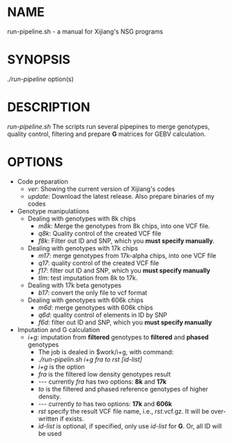 # NAME
   run-pipeline.sh - a manual for Xijiang's NSG programs

# SYNOPSIS
   *./run-pipeline* option(s)

# DESCRIPTION
   *run-pipeline.sh* The scripts run several pipepines to merge genotypes, quality control, filtering and prepare **G** matrices for GEBV calculation.

# OPTIONS
  - Code preparation
    - *ver*: Showing the current version of Xijiang's codes
    - *update*: Download the latest release.  Also prepare binaries of my codes
  - Genotype manipulatiions
    - Dealing with genotypes with 8k chips
      - *m8k*: Merge the genotypes from 8k chips, into one VCF file.
      - *q8k*: Quality control of the created VCF file
      - *f8k*: Filter out ID and SNP, which you **must specify manually**.
    - Dealing with genotypes with 17k chips
      - *m17*: merge genotypes from 17k-alpha chips, into one VCF file
      - *q17*: quality control of the created VCF file
      - *f17*: filter out ID and SNP, which you **must specify manually**
      - *tlm*: test imputation from 8k to 17k.
    - Dealing with 17k beta genotypes
      - *b17*: convert the only file to vcf format
    - Dealing with genotypes with 606k chips
      - *m6d*: merge genotypes with 606k chips
      - *q6d*: quality control of elements in ID by SNP
      - *f6d*: filter out ID and SNP, which you **must specify manually**
  - Imputation and G calculation
    - *i+g*: imputation from **filtered** genotypes to **filtered** and **phased** genotypes
      - The job is dealed in $work/i+g, with command:
      - *./run-pipelin.sh i+g fra to rst [id-list]*
      - *i+g* is the option
      - *fra* is the filtered low density genotypes result
      - --- currently *fra* has two options: **8k** and **17k**
      - *to* is the filtered and phased reference genotypes of higher density.
      - --- currently *to* has two options: **17k** and **606k**
      - *rst* specify the result VCF file name, i.e., *rst*.vcf.gz. It will be over-written if exists.
      - *id-list* is optional, if specified, only use *id-list* for **G**. Or, all ID will be used
